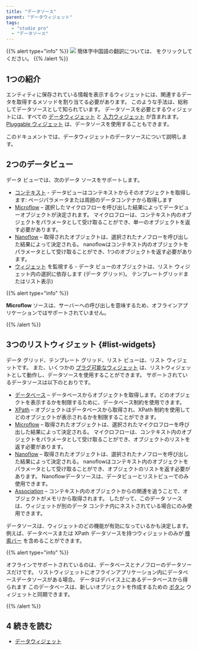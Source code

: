 ```yaml
---
title: "データソース"
parent: "データウィジェット"
tags:
  - "studio pro"
  - "データソース"
---
```


{{% alert type="info" %}}
<img src="attachments/chinese-translation/china.png" style="display: inline-block; margin: 0" /> 簡体字中国語の翻訳については、 [<unk> <unk> <unk>](https://cdn.mendix.tencent-cloud.com/documentation/refguide8/data-sources.pdf) をクリックしてください。
{{% /alert %}}

## 1つの紹介

エンティティに保存されている情報を表示するウィジェットには、関連するデータを取得するメソッドを割り当てる必要があります。 このような手法は、総称してデータソースとして知られています。 データソースを必要とするウィジェットには、すべての [データウィジェット](data-widgets) と [入力ウィジェット](input-widgets) が含まれます。 [Pluggable ウィジェット](/apidocs-mxsdk/apidocs/pluggable-widgets) は、データソースを使用することもできます。

このドキュメントでは、データウィジェットのデータソースについて説明します。

## 2つのデータビュー

データ ビューでは、次のデータ ソースをサポートします。

*   [コンテキスト](context-source) - データビューはコンテキストからそのオブジェクトを取得します: ページパラメータまたは周囲のデータコンテナから取得します
*   [Microflow](microflow-source) – 選択したマイクロフローを呼び出した結果によってデータビューオブジェクトが決定されます。 マイクロフローは、コンテキスト内のオブジェクトをパラメータとして受け取ることができ、単一のオブジェクトを返す必要があります。
*   [Nanoflow](nanoflow-source) – 取得されたオブジェクトは、選択されたナノフローを呼び出した結果によって決定される。 nanoflowはコンテキスト内のオブジェクトをパラメータとして受け取ることができ、1つのオブジェクトを返す必要があります。
*   [ウィジェット](listen-to-grid-source) を監視する - データ ビューのオブジェクトは、リスト ウィジェット内の選択に依存します (データ グリッド)。 テンプレートグリッドまたはリスト表示)

{{% alert type="info" %}}

**Microflow** ソースは、サーバーへの呼び出しを意味するため、オフラインアプリケーションではサポートされていません。

{{% /alert %}}

## 3つのリストウィジェット {#list-widgets}

データ グリッド、テンプレート グリッド、リスト ビューは、リスト ウィジェットです。 また、いくつかの [プラグ可能なウィジェット](/apidocs-mxsdk/apidocs/pluggable-widgets) は、リストウィジェットとして動作し、データソースを使用することができます。 サポートされているデータソースは以下のとおりです。

*   [データベース](database-source) – データベースからオブジェクトを取得します。どのオブジェクトを表示するかを制限するために、データベース制約を使用できます。
*   [XPath](xpath-source) – オブジェクトはデータベースから取得され、XPath 制約を使用してどのオブジェクトが表示されるかを制限することができます。
*   [Microflow](microflow-source) – 取得されたオブジェクトは、選択されたマイクロフローを呼び出した結果によって決定される。 マイクロフローは、コンテキスト内のオブジェクトをパラメータとして受け取ることができ、オブジェクトのリストを返す必要があります。
*   [Nanoflow](nanoflow-source) – 取得されたオブジェクトは、選択されたナノフローを呼び出した結果によって決定される。 nanoflowはコンテキスト内のオブジェクトをパラメータとして受け取ることができ、オブジェクトのリストを返す必要があります。 Nanoflowデータソースは、データビューとリストビューでのみ使用できます。
*   [Association](association-source) – コンテキスト内のオブジェクトからの関連を追うことで、オブジェクトがメモリから取得されます。 したがって、このデータ ソースは、ウィジェットが別のデータ コンテナ内にネストされている場合にのみ使用できます。

 データソースは、ウィジェットのどの機能が有効になっているかも決定します。 例えば、データベースまたは XPath データソースを持つウィジェットのみが [検索バー](search-bar) を含めることができます。

{{% alert type="info" %}}

オフラインでサポートされているのは、データベースとナノフローのデータソースだけです。 リストウィジェットにオフラインアプリケーション内にデータベースデータソースがある場合。 データはデバイス上にあるデータベースから得られます このデータベースは、新しいオブジェクトを作成するための [ボタン](button-properties) ウィジェットと同期できます。

{{% /alert %}}

## 4 続きを読む

* [データウィジェット](data-widgets)
